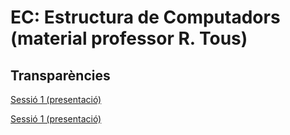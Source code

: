# EC: Estructura de Computadors (material professor R. Tous)
## Transparències

[Sessió 1 (presentació)](./slides/sessio1_presentacio.pdf)

[Sessió 1 (presentació)](./slides/sessio1_tema2_introduccio)


